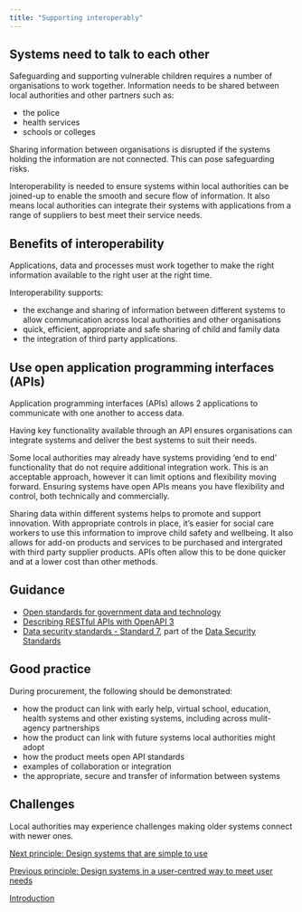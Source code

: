 ```yaml
---
title: "Supporting interoperably"
---
```


## Systems need to talk to each other

Safeguarding and supporting vulnerable children requires a number of organisations to work together. Information needs to be shared between local authorities and other partners such as:

* the police
* health services
* schools or colleges

Sharing information between organisations is disrupted if the systems holding the information are not connected. This can pose safeguarding risks. 

Interoperability is needed to ensure systems within local authorities can be joined-up to enable the smooth and secure flow of information. It also means local authorities can integrate their systems with applications from a range of suppliers to best meet their service needs.

## Benefits of interoperability

Applications, data and processes must work together to make the right information available to the right user at the right time.

Interoperability supports:

* the exchange and sharing of information between different systems to allow communication across local authorities and other organisations
* quick, efficient, appropriate and safe sharing of child and family data
* the integration of third party applications.   

## Use open application programming interfaces (APIs)

Application programming interfaces (APIs) allows 2 applications to communicate with one another to access data.

Having key functionality available through an API ensures organisations can integrate systems and deliver the best systems to suit their needs. 

Some local authorities may already have systems providing ‘end to end’ functionality that do not require additional integration work. This is an acceptable approach, however it can limit options and flexibility moving forward. Ensuring systems have open APIs means you have flexibility and control, both technically and commercially.

Sharing data within different systems helps to promote and support innovation. With appropriate controls in place, it’s easier for social care workers to use this information to improve child safety and wellbeing. It also allows for add-on products and services to be purchased and intergrated with third party supplier products. APIs often allow this to be done quicker and at a lower cost than other methods.

## Guidance

* [Open standards for government data and technology](https://www.gov.uk/government/collections/open-standards-for-government-data-and-technology#recommended-open-standards)
* [Describing RESTful APIs with OpenAPI 3](https://www.gov.uk/government/publications/recommended-open-standards-for-government/describing-restful-apis-with-openapi-3)
* [Data security standards - Standard 7](https://www.dsptoolkit.nhs.uk/Help/Attachment/486), part of the [Data Security Standards](https://digital.nhs.uk/about-nhs-digital/our-work/nhs-digital-data-and-technology-standards/framework/beta---data-security-standards)

## Good practice

During procurement, the following should be demonstrated:

* how the product can link with early help, virtual school, education, health systems and other existing systems, including across mulit-agency partnerships 
* how the product can link with future systems local authorities might adopt
* how the product meets open API standards
* examples of collaboration or integration
* the appropriate, secure and transfer of information between systems

## Challenges

Local authorities may experience challenges making older systems connect with newer ones. 

[Next principle: Design systems that are simple to use](/principle-3)

[Previous principle: Design systems in a user-centred way to meet user needs](/principle-1)

[Introduction](/index)
